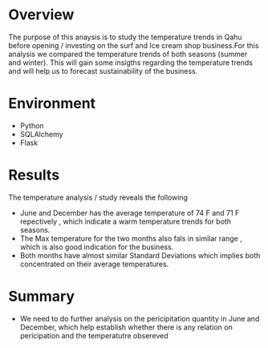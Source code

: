 # Overview
The purpose of this anaysis is to study the temperature trends in Qahu before opening / investing on  the surf and Ice cream shop business.For this analysis we compared the temperature trends of both seasons (summer and winter). This will gain some insigths regarding the temperature trends and will help us to forecast sustainability of the business.

# Environment

- Python
- SQLAlchemy
- Flask

# Results

The temperature analysis / study reveals the following
-  June and December  has the average temperature  of 74 F and 71 F repectively , which indicate a warm temperature trends for both seasons.
-  The Max temperature for the two months also fals in similar range , which is also good indication for the business.
-  Both months have almost similar Standard Deviations which implies both concentrated on their average temperatures.

# Summary

- We need to do further analysis on the pericipitation quantity in June and December, which help establish whether there is any relation on pericipation and the temperatutre obsereved
